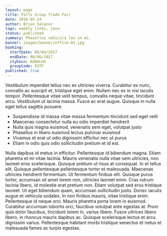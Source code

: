 ```yaml
---
layout: page
title: Falls Group Trade Fair
date: 2016-05-24
author: Brian Salazar
tags: weekly links, java
status: published
summary: Phasellus vehicula leo in mi.
banner: images/banner/office-01.jpg
booking:
  startDate: 08/04/2017
  endDate: 08/06/2017
  ctyhocn: AUBALHX
  groupCode: FGTF
published: true
---
```

Vestibulum imperdiet tellus nec ex ultricies viverra. Curabitur ex nunc, convallis ac suscipit et, tristique eget enim. Nullam nec ex in nisi iaculis tempor. Pellentesque vitae velit tempus, convallis neque vitae, tincidunt arcu. Vestibulum ut lacinia massa. Fusce ac erat augue. Quisque in nulla eget tellus sagittis posuere.

* Suspendisse id massa vitae massa fermentum tincidunt sed eget velit
* Maecenas consectetur nulla eu odio imperdiet hendrerit
* Nulla quis magna euismod, venenatis sem eget, volutpat justo
* Phasellus in libero euismod lectus pulvinar euismod
* Vivamus et erat ut odio dignissim efficitur nec ut purus
* Etiam in odio quis odio sollicitudin pretium et id est.

Nulla dapibus id metus in efficitur. Pellentesque id bibendum magna. Etiam pharetra et mi vitae lacinia. Mauris venenatis nulla vitae sem ultricies, non laoreet eros scelerisque. Quisque pretium ut risus at consequat. In et tellus elit. Quisque pellentesque pellentesque tortor et malesuada. Maecenas ultricies hendrerit fermentum.
Ut fermentum finibus elit. Quisque purus tortor, accumsan sit amet lorem non, ultricies laoreet enim. Cras rutrum lacinia libero, id molestie erat pretium non. Etiam volutpat sed eros tristique laoreet. Ut eget bibendum quam, accumsan sollicitudin justo. Donec iaculis augue et vehicula sodales. In non finibus mauris, vitae tristique enim. Pellentesque id neque orci. Mauris pharetra porta lorem in euismod. Curabitur accumsan lobortis orci, faucibus volutpat ante egestas at. Proin quis dolor faucibus, tincidunt lorem in, varius libero. Fusce ultrices libero libero, in rhoncus mauris dapibus ac. Quisque scelerisque lectus et arcu dignissim varius. Pellentesque habitant morbi tristique senectus et netus et malesuada fames ac turpis egestas.
